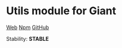 Utils module for Giant
======================

[Web](http://giantjs.org) [Npm](https://www.npmjs.com/~giantjs) [GitHub](https://github.com/giantjs)

Stability: **STABLE**
